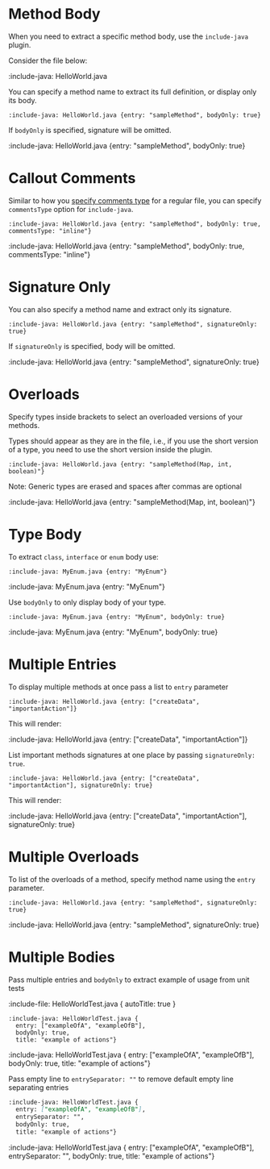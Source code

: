 # Method Body

When you need to extract a specific method body, use the `include-java` plugin.

Consider the file below:

:include-java: HelloWorld.java

You can specify a method name to extract its full definition, or display only its body. 

    :include-java: HelloWorld.java {entry: "sampleMethod", bodyOnly: true}

If `bodyOnly` is specified, signature will be omitted. 

:include-java: HelloWorld.java {entry: "sampleMethod", bodyOnly: true}

# Callout Comments

Similar to how you [specify comments type](snippets/code-comments#callout-comments) for a regular file,
you can specify `commentsType` option for `include-java`.

    :include-java: HelloWorld.java {entry: "sampleMethod", bodyOnly: true, commentsType: "inline"}

:include-java: HelloWorld.java {entry: "sampleMethod", bodyOnly: true, commentsType: "inline"}

# Signature Only

You can also specify a method name and extract only its signature. 

    :include-java: HelloWorld.java {entry: "sampleMethod", signatureOnly: true}

If `signatureOnly` is specified, body will be omitted. 

:include-java: HelloWorld.java {entry: "sampleMethod", signatureOnly: true}

# Overloads

Specify types inside brackets to select an overloaded versions of your methods. 

Types should appear as they are in the file, i.e., if you use the short version of a type, you need to use the short version 
inside the plugin.

    :include-java: HelloWorld.java {entry: "sampleMethod(Map, int, boolean)"}

Note: Generic types are erased and spaces after commas are optional

:include-java: HelloWorld.java {entry: "sampleMethod(Map, int, boolean)"}

# Type Body

To extract `class`, `interface` or `enum` body use:

    :include-java: MyEnum.java {entry: "MyEnum"}
    
:include-java: MyEnum.java {entry: "MyEnum"}

Use `bodyOnly` to only display body of your type.

    :include-java: MyEnum.java {entry: "MyEnum", bodyOnly: true}
    
:include-java: MyEnum.java {entry: "MyEnum", bodyOnly: true}

# Multiple Entries

To display multiple methods at once pass a list to `entry` parameter
    
    :include-java: HelloWorld.java {entry: ["createData", "importantAction"]}

This will render:

:include-java: HelloWorld.java {entry: ["createData", "importantAction"]}

List important methods signatures at one place by passing `signatureOnly: true`.

    :include-java: HelloWorld.java {entry: ["createData", "importantAction"], signatureOnly: true}

This will render: 

:include-java: HelloWorld.java {entry: ["createData", "importantAction"], signatureOnly: true}

# Multiple Overloads

To list of the overloads of a method, specify method name using the `entry` parameter.

    :include-java: HelloWorld.java {entry: "sampleMethod", signatureOnly: true}

:include-java: HelloWorld.java {entry: "sampleMethod", signatureOnly: true}

# Multiple Bodies

Pass multiple entries and `bodyOnly` to extract example of usage from unit tests

:include-file: HelloWorldTest.java { autoTitle: true }

    :include-java: HelloWorldTest.java {
      entry: ["exampleOfA", "exampleOfB"],
      bodyOnly: true,
      title: "example of actions"}

:include-java: HelloWorldTest.java {
  entry: ["exampleOfA", "exampleOfB"],
  bodyOnly: true,
  title: "example of actions"}

Pass empty line to `entrySeparator: ""` to remove default empty line separating entries 

```markdown {highlight: "entrySeparator"}
:include-java: HelloWorldTest.java {
  entry: ["exampleOfA", "exampleOfB"],
  entrySeparator: "",
  bodyOnly: true,
  title: "example of actions"}
```

:include-java: HelloWorldTest.java {
  entry: ["exampleOfA", "exampleOfB"],
  entrySeparator: "",
  bodyOnly: true,
  title: "example of actions"}

